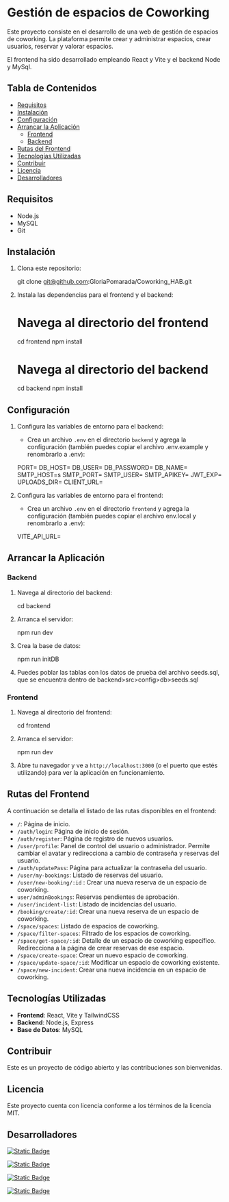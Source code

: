 # Gestión de espacios de Coworking

Este proyecto consiste en el desarrollo de una web de gestión de espacios de coworking. La plataforma permite crear y administrar espacios, crear usuarios, reservar y valorar espacios.

El frontend ha sido desarrollado empleando React y Vite y el backend Node y MySql.

## Tabla de Contenidos

- [Requisitos](#requisitos)
- [Instalación](#instalación)
- [Configuración](#configuración)
- [Arrancar la Aplicación](#arrancar-la-aplicación)
  - [Frontend](#frontend)
  - [Backend](#backend)
- [Rutas del Frontend](#rutas-del-frontend)
- [Tecnologías Utilizadas](#tecnologías-utilizadas)
- [Contribuir](#contribuir)
- [Licencia](#licencia)
- [Desarrolladores](#desarrolladores)

## Requisitos

- Node.js
- MySQL
- Git

## Instalación

1. Clona este repositorio:

   git clone git@github.com:GloriaPomarada/Coworking_HAB.git

2. Instala las dependencias para el frontend y el backend:

   # Navega al directorio del frontend

   cd frontend
   npm install

   # Navega al directorio del backend

   cd backend
   npm install

## Configuración

1. Configura las variables de entorno para el backend:

   - Crea un archivo `.env` en el directorio `backend` y agrega la configuración (también puedes copiar el archivo .env.example y renombrarlo a .env):

   PORT=
   DB_HOST=
   DB_USER=
   DB_PASSWORD=
   DB_NAME=
   SMTP_HOST=s
   SMTP_PORT=
   SMTP_USER=
   SMTP_APIKEY=
   JWT_EXP=
   UPLOADS_DIR=
   CLIENT_URL=

2. Configura las variables de entorno para el frontend:

   - Crea un archivo `.env` en el directorio `frontend` y agrega la configuración (también puedes copiar el archivo env.local y renombrarlo a .env):

   VITE_API_URL=

## Arrancar la Aplicación

### Backend

1. Navega al directorio del backend:

   cd backend

2. Arranca el servidor:

   npm run dev

3. Crea la base de datos:

   npm run initDB

4. Puedes poblar las tablas con los datos de prueba del archivo seeds.sql, que se encuentra dentro de backend>src>config>db>seeds.sql

### Frontend

1. Navega al directorio del frontend:

   cd frontend

2. Arranca el servidor:

   npm run dev

3. Abre tu navegador y ve a `http://localhost:3000` (o el puerto que estés utilizando) para ver la aplicación en funcionamiento.

## Rutas del Frontend

A continuación se detalla el listado de las rutas disponibles en el frontend:

- `/`: Página de inicio.
- `/auth/login`: Página de inicio de sesión.
- `/auth/register`: Página de registro de nuevos usuarios.
- `/user/profile`: Panel de control del usuario o administrador. Permite cambiar el avatar y redirecciona a cambio de contraseña y reservas del usuario.
- `/auth/updatePass`: Página para actualizar la contraseña del usuario.
- `/user/my-bookings`: Listado de reservas del usuario.
- `/user/new-booking/:id` : Crear una nueva reserva de un espacio de coworking.
- `user/adminBookings`: Reservas pendientes de aprobación.
- `/user/incident-list`: Listado de incidencias del usuario.
- `/booking/create/:id`: Crear una nueva reserva de un espacio de coworking.
- `/space/spaces`: Listado de espacios de coworking.
- `/space/filter-spaces`: Filtrado de los espacios de coworking.
- `/space/get-space/:id`: Detalle de un espacio de coworking específico. Redirecciona a la página de crear reservas de ese espacio.
- `/space/create-space`: Crear un nuevo espacio de coworking.
- `/space/update-space/:id`: Modificar un espacio de coworking existente.
- `/space/new-incident`: Crear una nueva incidencia en un espacio de coworking.

## Tecnologías Utilizadas

- **Frontend**: React, Vite y TailwindCSS
- **Backend**: Node.js, Express
- **Base de Datos**: MySQL

## Contribuir

Este es un proyecto de código abierto y las contribuciones son bienvenidas.

## Licencia

Este proyecto cuenta con licencia conforme a los términos de la licencia MIT.

## Desarrolladores

<a href="https://github.com/abelcoria16"> <img alt="Static Badge" src="https://img.shields.io/badge/Abel_Coria-white?style=for-the-badge&logo=github&logoColor=black&link=https%3A%2F%2Fgithub.com%2FAbelCoria"> </a>

<a href="https://github.com/AntGom"> <img alt="Static Badge" src="https://img.shields.io/badge/Antonio_Gómez-white?style=for-the-badge&logo=github&logoColor=black&link=https%3A%2F%2Fgithub.com%2FAntonioGomez"> </a>

<a href="https://github.com/isbull"> <img alt="Static Badge" src="https://img.shields.io/badge/Roberto_Medrano-white?style=for-the-badge&logo=github&logoColor=black&link=https%3A%2F%2Fgithub.com%2FRobertoMedrano"> </a>

<a href="https://github.com/GloriaPomarada"> <img alt="Static Badge" src="https://img.shields.io/badge/Gloria_Pomarada-white?style=for-the-badge&logo=github&logoColor=black&link=https%3A%2F%2Fgithub.com%2FGloriaPomarada"> </a>




